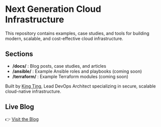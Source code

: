 # Next Generation Cloud Infrastructure

This repository contains examples, case studies, and tools for building modern, scalable, and cost-effective cloud infrastructure.

## Sections

- **/docs/** : Blog posts, case studies, and articles
- **/ansible/** : Example Ansible roles and playbooks (coming soon)
- **/terraform/** : Example Terraform modules (coming soon)

Built by [King Ting](mailto:king@linux.com), Lead DevOps Architect specializing in secure, scalable cloud-native infrastructure.

## Live Blog
👉 [Visit the Blog](https://kingting.github.io/next-gen-cloud/)
